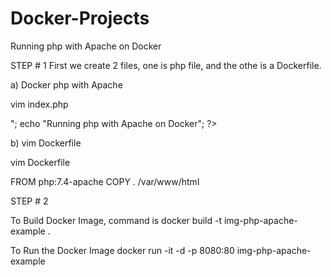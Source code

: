 # Docker-Projects
Running php with Apache on Docker

STEP # 1
First we create 2 files,
one is php file, and the othe is a Dockerfile.

a) Docker php with Apache

vim index.php

<?php
echo "Welcome to Alnafi</br>"; echo
"Running php with Apache on Docker";
?>

b) vim Dockerfile

vim Dockerfile

FROM php:7.4-apache
COPY . /var/www/html

STEP # 2

To Build Docker Image, command is
docker build -t img-php-apache-example .


To Run the Docker Image
docker run -it -d -p 8080:80 img-php-apache-example
